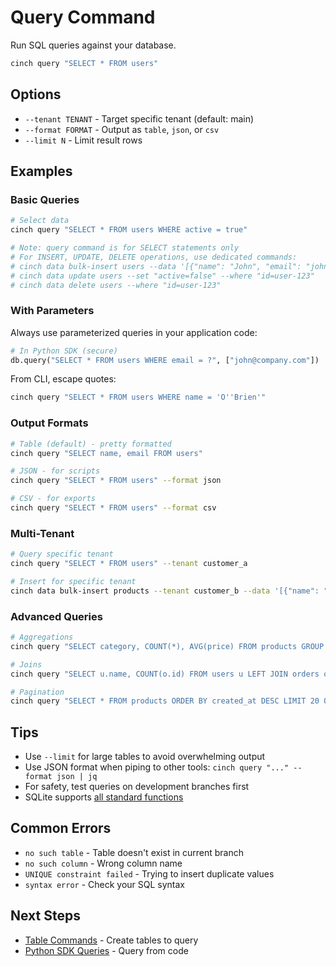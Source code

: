 # Query Command

Run SQL queries against your database.

```bash
cinch query "SELECT * FROM users"
```

## Options

- `--tenant TENANT` - Target specific tenant (default: main)
- `--format FORMAT` - Output as `table`, `json`, or `csv` 
- `--limit N` - Limit result rows

## Examples

### Basic Queries
```bash
# Select data
cinch query "SELECT * FROM users WHERE active = true"

# Note: query command is for SELECT statements only
# For INSERT, UPDATE, DELETE operations, use dedicated commands:
# cinch data bulk-insert users --data '[{"name": "John", "email": "john@company.com"}]'
# cinch data update users --set "active=false" --where "id=user-123"
# cinch data delete users --where "id=user-123"
```

### With Parameters
Always use parameterized queries in your application code:

```python
# In Python SDK (secure)
db.query("SELECT * FROM users WHERE email = ?", ["john@company.com"])
```

From CLI, escape quotes:
```bash
cinch query "SELECT * FROM users WHERE name = 'O''Brien'"
```

### Output Formats
```bash
# Table (default) - pretty formatted
cinch query "SELECT name, email FROM users"

# JSON - for scripts
cinch query "SELECT * FROM users" --format json

# CSV - for exports  
cinch query "SELECT * FROM users" --format csv
```

### Multi-Tenant
```bash
# Query specific tenant
cinch query "SELECT * FROM users" --tenant customer_a

# Insert for specific tenant
cinch data bulk-insert products --tenant customer_b --data '[{"name": "Widget"}]'
```

### Advanced Queries
```bash
# Aggregations
cinch query "SELECT category, COUNT(*), AVG(price) FROM products GROUP BY category"

# Joins
cinch query "SELECT u.name, COUNT(o.id) FROM users u LEFT JOIN orders o ON u.id = o.user_id GROUP BY u.id"

# Pagination
cinch query "SELECT * FROM products ORDER BY created_at DESC LIMIT 20 OFFSET 40"
```

## Tips

- Use `--limit` for large tables to avoid overwhelming output
- Use JSON format when piping to other tools: `cinch query "..." --format json | jq`
- For safety, test queries on development branches first
- SQLite supports [all standard functions](https://sqlite.org/lang_corefunc.html)

## Common Errors

- `no such table` - Table doesn't exist in current branch
- `no such column` - Wrong column name
- `UNIQUE constraint failed` - Trying to insert duplicate values
- `syntax error` - Check your SQL syntax

## Next Steps

- [Table Commands](table.md) - Create tables to query
- [Python SDK Queries](../python-sdk/queries.md) - Query from code